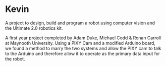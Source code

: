 # Kevin
A project to design, build and program a robot using computer vision and the Ultimate 2.0 robotics kit. 

A first year project completed by Adam Duke, Michael Codd & Ronan Carroll at Maynooth University. 
Using a PIXY Cam and a modified Arduino board, we found a method to marry the two systems and allow the 
PIXY cam to talk to the Arduino and therefore allow it to operate as the primary data input for the robot. 
